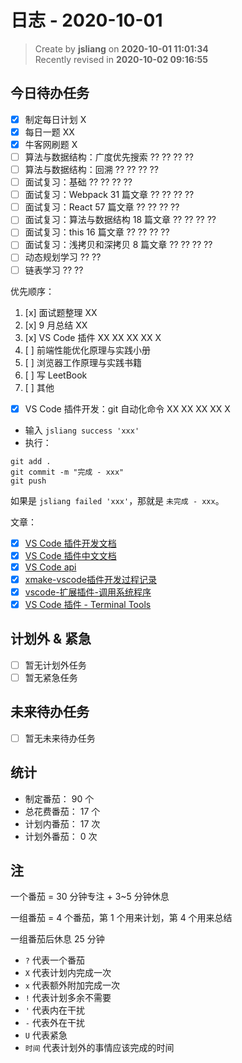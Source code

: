 日志 - 2020-10-01
===

> Create by **jsliang** on **2020-10-01 11:01:34**  
> Recently revised in **2020-10-02 09:16:55**

## 今日待办任务

* [x] 制定每日计划 X
* [x] 每日一题 XX
* [x] 牛客网刷题 X
* [ ] 算法与数据结构：广度优先搜索 ?? ?? ?? ??
* [ ] 算法与数据结构：回溯 ?? ?? ?? ??
* [ ] 面试复习：基础 ?? ?? ?? ??
* [ ] 面试复习：Webpack 31 篇文章 ?? ?? ?? ??
* [ ] 面试复习：React 57 篇文章 ?? ?? ?? ??
* [ ] 面试复习：算法与数据结构 18 篇文章 ?? ?? ?? ??
* [ ] 面试复习：this 16 篇文章 ?? ?? ?? ??
* [ ] 面试复习：浅拷贝和深拷贝 8 篇文章 ?? ?? ?? ??
* [ ] 动态规划学习 ?? ??
* [ ] 链表学习 ?? ??

优先顺序：

1. [x] 面试题整理 XX
2. [x] 9 月总结 XX
3. [x] VS Code 插件 XX XX XX XX X
4. [ ] 前端性能优化原理与实践小册
5. [ ] 浏览器工作原理与实践书籍
6. [ ] 写 LeetBook
7. [ ] 其他

* [x] VS Code 插件开发：git 自动化命令 XX XX XX XX X

* 输入 `jsliang success 'xxx'`
* 执行：

```shell
git add .
git commit -m "完成 - xxx"
git push
```

如果是 `jsliang failed 'xxx'`，那就是 `未完成 - xxx`。

文章：

* [x] [VS Code 插件开发文档](https://github.com/Liiked/VS-Code-Extension-Doc-ZH)
* [x] [VS Code 插件中文文档](https://liiked.github.io/VS-Code-Extension-Doc-ZH/#/)
* [x] [VS Code api](https://code.visualstudio.com/api/references/vscode-api)
* [x] [xmake-vscode插件开发过程记录](https://tboox.org/cn/2017/10/11/xmake-vscode/)
* [x] [vscode-扩展插件-调用系统程序](https://blog.csdn.net/yangxuan0261/article/details/84029331)
* [x] [VS Code 插件 - Terminal Tools](https://marketplace.visualstudio.com/items?itemName=lglong519.terminal-tools)

## 计划外 & 紧急

* [ ] 暂无计划外任务
* [ ] 暂无紧急任务

## 未来待办任务

* [ ] 暂无未来待办任务

## 统计

* 制定番茄： 90 个
* 总花费番茄： 17 个
* 计划内番茄： 17 次
* 计划外番茄： 0 次

## 注

一个番茄 = 30 分钟专注 + 3~5 分钟休息

一组番茄 = 4 个番茄，第 1 个用来计划，第 4 个用来总结

一组番茄后休息 25 分钟

* `?` 代表一个番茄
* `X` 代表计划内完成一次
* `x` 代表额外附加完成一次
* `!` 代表计划多余不需要
* `'` 代表内在干扰
* `-` 代表外在干扰
* `U` 代表紧急
* `时间` 代表计划外的事情应该完成的时间
